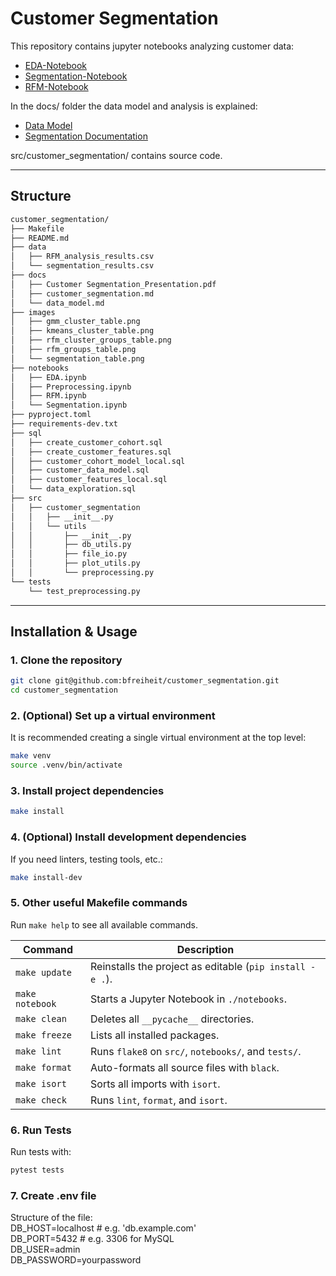 # Customer Segmentation

This repository contains jupyter notebooks analyzing customer data:
- [EDA-Notebook](../notebooks/EDA.ipynb)
- [Segmentation-Notebook](../notebooks/Segmentation.ipynb)
- [RFM-Notebook](../notebooks/RFM.ipynb)

In the docs/ folder the data model and analysis is explained:  
- [Data Model](../docs/data_model.md)  
- [Segmentation Documentation](../docs/customer_segmentation.md)  

src/customer_segmentation/ contains source code.

---

## Structure
```bash
customer_segmentation/
├── Makefile
├── README.md
├── data
│   ├── RFM_analysis_results.csv
│   └── segmentation_results.csv
├── docs
│   ├── Customer Segmentation_Presentation.pdf
│   ├── customer_segmentation.md
│   └── data_model.md
├── images
│   ├── gmm_cluster_table.png
│   ├── kmeans_cluster_table.png
│   ├── rfm_cluster_groups_table.png
│   ├── rfm_groups_table.png
│   └── segmentation_table.png
├── notebooks
│   ├── EDA.ipynb
│   ├── Preprocessing.ipynb
│   ├── RFM.ipynb
│   └── Segmentation.ipynb
├── pyproject.toml
├── requirements-dev.txt
├── sql
│   ├── create_customer_cohort.sql
│   ├── create_customer_features.sql
│   ├── customer_cohort_model_local.sql
│   ├── customer_data_model.sql
│   ├── customer_features_local.sql
│   └── data_exploration.sql
├── src
│   ├── customer_segmentation
│   │   ├── __init__.py
│   │   └── utils
│   │       ├── __init__.py
│   │       ├── db_utils.py
│   │       ├── file_io.py
│   │       ├── plot_utils.py
│   │       └── preprocessing.py
└── tests
    └── test_preprocessing.py
```

---

## Installation & Usage

### 1. Clone the repository

```bash
git clone git@github.com:bfreiheit/customer_segmentation.git
cd customer_segmentation
```
### 2. (Optional) Set up a virtual environment
It is recommended creating a single virtual environment at the top level:
```bash
make venv
source .venv/bin/activate
```
### 3. Install project dependencies
```bash
make install
```
### 4. (Optional) Install development dependencies
If you need linters, testing tools, etc.:
```bash
make install-dev
```
### 5. Other useful Makefile commands

Run `make help` to see all available commands.

| Command         | Description                                                  |
|-----------------|--------------------------------------------------------------|
| `make update`   | Reinstalls the project as editable (`pip install -e .`).     |
| `make notebook` | Starts a Jupyter Notebook in `./notebooks`.                  |
| `make clean`    | Deletes all `__pycache__` directories.                       |
| `make freeze`   | Lists all installed packages.                                |
| `make lint`     | Runs `flake8` on `src/`, `notebooks/`, and `tests/`.         |
| `make format`   | Auto-formats all source files with `black`.                  |
| `make isort`    | Sorts all imports with `isort`.                              |
| `make check`    | Runs `lint`, `format`, and `isort`.                          |

### 6. Run Tests
Run tests with:
```bash
pytest tests
```
### 7. Create .env file
Structure of the file:  
DB_HOST=localhost        # e.g. 'db.example.com'  
DB_PORT=5432             # e.g. 3306 for MySQL  
DB_USER=admin  
DB_PASSWORD=yourpassword  